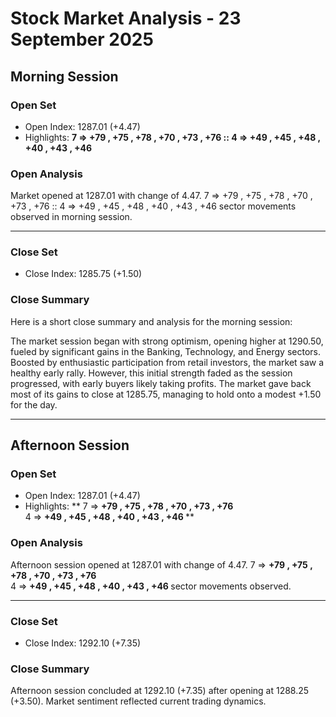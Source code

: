 # Stock Market Analysis - 23 September 2025

## Morning Session

### Open Set

* Open Index: 1287.01 (+4.47)
* Highlights: **7 => +79 , +75 , +78 , +70 , +73 , +76 :: 4 => +49 , +45 , +48 , +40 , +43 , +46**

### Open Analysis

Market opened at 1287.01 with change of 4.47. 7 => +79 , +75 , +78 , +70 , +73 , +76 :: 4 => +49 , +45 , +48 , +40 , +43 , +46 sector movements observed in morning session.

<hr>

### Close Set

* Close Index: 1285.75 (+1.50)

### Close Summary

<p>Here is a short close summary and analysis for the morning session:

The market session began with strong optimism, opening higher at 1290.50, fueled by significant gains in the Banking, Technology, and Energy sectors. Boosted by enthusiastic participation from retail investors, the market saw a healthy early rally. However, this initial strength faded as the session progressed, with early buyers likely taking profits. The market gave back most of its gains to close at 1285.75, managing to hold onto a modest +1.50 for the day.</p>

<hr>

## Afternoon Session

### Open Set

* Open Index: 1287.01 (+4.47)
* Highlights: ** 7 => <b>+79 , +75 , +78 , +70 , +73 , +76 </b> <br> 4 => <b>+49 , +45 , +48 , +40 , +43 , +46 </b>**

### Open Analysis

Afternoon session opened at 1287.01 with change of 4.47.  7 => <b>+79 , +75 , +78 , +70 , +73 , +76 </b> <br> 4 => <b>+49 , +45 , +48 , +40 , +43 , +46 </b> sector movements observed.

<hr>

### Close Set

* Close Index: 1292.10 (+7.35)

### Close Summary

<p>Afternoon session concluded at 1292.10 (+7.35) after opening at 1288.25 (+3.50). Market sentiment reflected current trading dynamics.</p>

